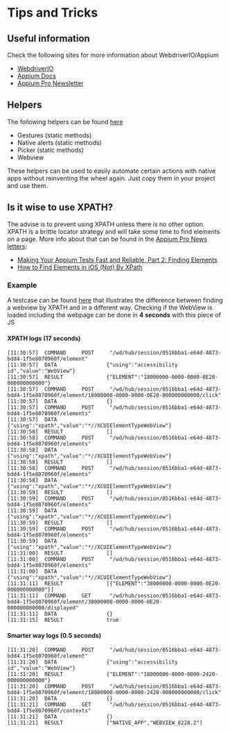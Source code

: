 # Tips and Tricks

## Useful information

Check the following sites for more information about WebdriverIO/Appium

- [WebdriverIO](http://webdriver.io)
- [Appium Docs](http://appium.io/docs/en/about-appium/intro/)
- [Appium Pro Newsletter](http://appiumpro.com)

## Helpers

The following helpers can be found [here](../tests/helpers/)

- Gestures (static methods)
- Native alerts (static methods)
- Picker (static methods)
- Webview

These helpers can be used to easily automate certain actions with native apps without reinventing the wheel again. Just
copy them in your project and use them.

## Is it wise to use XPATH?

The advise is to prevent using XPATH unless there is no other option. XPATH is a brittle locator strategy and will take
some time to find elements on a page. More info about that can be found in
the [Appium Pro News letters](https://appiumpro.com):

- [Making Your Appium Tests Fast and Reliable, Part 2: Finding Elements](https://appiumpro.com/editions/20)
- [How to Find Elements in iOS (Not) By XPath](https://appiumpro.com/editions/8)

### Example

A testcase can be found [here](../tests/specs/app.webview.xpath.spec.js) that illustrates the difference between finding
a webview by XPATH and in a different way. Checking if the WebView is loaded including the webpage can be done in **4
seconds** with this piece of JS

#### XPATH logs (17 seconds)

```log
[11:30:57]  COMMAND     POST     "/wd/hub/session/0516bba1-e64d-4873-bdd4-1f5e8070960f/element"
[11:30:57]  DATA                {"using":"accessibility id","value":"WebView"}
[11:30:57]  RESULT              {"ELEMENT":"18000000-0000-0000-0E20-000000000000"}
[11:30:57]  COMMAND     POST     "/wd/hub/session/0516bba1-e64d-4873-bdd4-1f5e8070960f/element/18000000-0000-0000-0E20-000000000000/click"
[11:30:57]  DATA                {}
[11:30:57]  COMMAND     POST     "/wd/hub/session/0516bba1-e64d-4873-bdd4-1f5e8070960f/elements"
[11:30:57]  DATA                {"using":"xpath","value":"*//XCUIElementTypeWebView"}
[11:30:58]  RESULT              []
[11:30:58]  COMMAND     POST     "/wd/hub/session/0516bba1-e64d-4873-bdd4-1f5e8070960f/elements"
[11:30:58]  DATA                {"using":"xpath","value":"*//XCUIElementTypeWebView"}
[11:30:58]  RESULT              []
[11:30:58]  COMMAND     POST     "/wd/hub/session/0516bba1-e64d-4873-bdd4-1f5e8070960f/elements"
[11:30:58]  DATA                {"using":"xpath","value":"*//XCUIElementTypeWebView"}
[11:30:59]  RESULT              []
[11:30:59]  COMMAND     POST     "/wd/hub/session/0516bba1-e64d-4873-bdd4-1f5e8070960f/elements"
[11:30:59]  DATA                {"using":"xpath","value":"*//XCUIElementTypeWebView"}
[11:30:59]  RESULT              []
[11:30:59]  COMMAND     POST     "/wd/hub/session/0516bba1-e64d-4873-bdd4-1f5e8070960f/elements"
[11:30:59]  DATA                {"using":"xpath","value":"*//XCUIElementTypeWebView"}
[11:31:00]  RESULT              []
[11:31:00]  COMMAND     POST     "/wd/hub/session/0516bba1-e64d-4873-bdd4-1f5e8070960f/elements"
[11:31:00]  DATA                {"using":"xpath","value":"*//XCUIElementTypeWebView"}
[11:31:11]  RESULT              [{"ELEMENT":"38000000-0000-0000-0E20-000000000000"}]
[11:31:11]  COMMAND     GET      "/wd/hub/session/0516bba1-e64d-4873-bdd4-1f5e8070960f/element/38000000-0000-0000-0E20-000000000000/displayed"
[11:31:11]  DATA                {}
[11:31:15]  RESULT              true
```

#### Smarter way logs (0.5 seconds)

```log
[11:31:20]  COMMAND     POST     "/wd/hub/session/0516bba1-e64d-4873-bdd4-1f5e8070960f/element"
[11:31:20]  DATA                {"using":"accessibility id","value":"WebView"}
[11:31:20]  RESULT              {"ELEMENT":"18000000-0000-0000-2420-000000000000"}
[11:31:20]  COMMAND     POST     "/wd/hub/session/0516bba1-e64d-4873-bdd4-1f5e8070960f/element/18000000-0000-0000-2420-000000000000/click"
[11:31:20]  DATA                {}
[11:31:21]  COMMAND     GET      "/wd/hub/session/0516bba1-e64d-4873-bdd4-1f5e8070960f/contexts"
[11:31:21]  DATA                {}
[11:31:21]  RESULT              ["NATIVE_APP","WEBVIEW_8228.2"]
```
